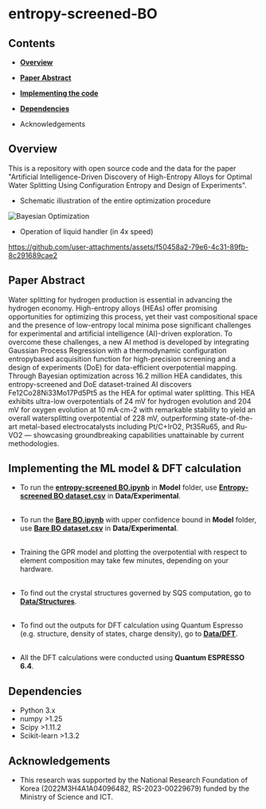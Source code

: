 # entropy-screened-BO

## Contents
+ **[Overview](
https://github.com/jihoonkim2000/entropy-screened-BO/blob/main/README.md#overview)**

+ **[Paper Abstract](https://github.com/jihoonkim2000/entropy-screened-BO/tree/main?tab=readme-ov-file#paper-abstract)**
  

+ **[Implementing the code](https://github.com/jihoonkim2000/entropy-screened-BO/tree/main#implementing-the-code)**


+ **[Dependencies](https://github.com/jihoonkim2000/entropy-screened-BO/tree/main?tab=readme-ov-file#dependencies)**


+ Acknowledgements


## Overview
This is a repository with open source code and the data for the paper "Artificial Intelligence-Driven Discovery of High-Entropy Alloys for Optimal Water Splitting Using Configuration Entropy and Design of Experiments". <br/>
+ Schematic illustration of the entire optimization procedure

![Bayesian Optimization](https://github.com/user-attachments/assets/2bbf421b-ab5e-47fa-9391-395da2577e90)

+ Operation of liquid handler (in 4x speed)
  
https://github.com/user-attachments/assets/f50458a2-79e6-4c31-89fb-8c291689cae2


## Paper Abstract
Water splitting for hydrogen production is essential in advancing the hydrogen economy. High-entropy alloys (HEAs) offer promising opportunities for optimizing this process, yet their vast compositional space and the presence of low-entropy local minima pose significant challenges for experimental and artificial intelligence (AI)-driven exploration. To overcome these challenges, a new AI method is developed by integrating Gaussian Process Regression with a thermodynamic configuration entropybased acquisition function for high-precision screening and a design of experiments (DoE) for data-efficient overpotential mapping. Through Bayesian optimization across 16.2 million HEA candidates, this entropy-screened and DoE dataset-trained AI discovers Fe12Co28Ni33Mo17Pd5Pt5 as the HEA for optimal water splitting. This HEA exhibits ultra-low overpotentials of 24 mV for hydrogen evolution and 204 mV for oxygen evolution at 10 mA·cm-2 with remarkable stability to yield an overall watersplitting overpotential of 228 mV, outperforming state-of-the-art metal-based electrocatalysts including Pt/C+IrO2, Pt35Ru65, and Ru-VO2 — showcasing groundbreaking capabilities unattainable by current methodologies.


## Implementing the ML model & DFT calculation

+ To run the [**entropy-screened BO.ipynb**](https://github.com/jihoonkim2000/entropy-screened-BO/blob/main/Model/Entropy-screened%20BO.ipynb) in **Model** folder, use [**Entropy-screened BO dataset.csv**](https://github.com/jihoonkim2000/entropy-screened-BO/blob/main/Data/Experimental/Entropy-screened%20BO%20dataset.csv) in **Data/Experimental**.
<br/><br/>

+ To run the [**Bare BO.ipynb**](https://github.com/jihoonkim2000/entropy-screened-BO/blob/main/Model/Bare%20BO.ipynb) with upper confidence bound in **Model** folder, use [**Bare BO dataset.csv**](https://github.com/jihoonkim2000/entropy-screened-BO/blob/main/Data/Experimental/Bare%20BO%20dataset.csv) in **Data/Experimental**.
<br/><br/>

+ Training the GPR model and plotting the overpotential with respect to element composition may take few minutes, depending on your hardware.
<br/><br/>

+ To find out the crystal structures governed by SQS computation, go to [**Data/Structures**](https://github.com/jihoonkim2000/entropy-screened-BO/tree/main/Data/Structures).
<br/><br/>

+ To find out the outputs for DFT calculation using Quantum Espresso (e.g. structure, density of states, charge density), go to [**Data/DFT**](Data/DFT).
<br/><br/>

+ All the DFT calculations were conducted using **Quantum ESPRESSO 6.4**. 

## Dependencies
+ Python 3.x <br/>
+ numpy >1.25 <br/>
+ Scipy >1.11.2 <br/>
+ Scikit-learn >1.3.2

## Acknowledgements
+ This research was supported by the National Research Foundation of Korea (2022M3H4A1A04096482, RS-2023-00229679) funded by the Ministry of Science and ICT.
